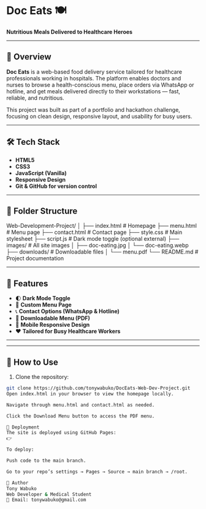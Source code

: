 # Doc Eats 🍽️

**Nutritious Meals Delivered to Healthcare Heroes**



---

## 📖 Overview

**Doc Eats** is a web-based food delivery service tailored for healthcare professionals working in hospitals. The platform enables doctors and nurses to browse a health-conscious menu, place orders via WhatsApp or hotline, and get meals delivered directly to their workstations — fast, reliable, and nutritious.

This project was built as part of a portfolio and hackathon challenge, focusing on clean design, responsive layout, and usability for busy users.

---

## 🛠️ Tech Stack

- **HTML5**
- **CSS3**
- **JavaScript (Vanilla)**
- **Responsive Design**
- **Git & GitHub for version control**

---

## 📁 Folder Structure

Web-Development-Project/
│
├── index.html # Homepage
├── menu.html # Menu page
├── contact.html # Contact page
├── style.css # Main stylesheet
├── script.js # Dark mode toggle (optional external)
├── images/ # All site images
│ ├── doc-eating.jpg
│ └── doc-eating.webp
├── downloads/ # Downloadable files
│ └── menu.pdf
└── README.md # Project documentation

---

## 🌟 Features

- 🌓 **Dark Mode Toggle**  
- 🍱 **Custom Menu Page**  
- 📞 **Contact Options (WhatsApp & Hotline)**  
- 📄 **Downloadable Menu (PDF)**  
- 📱 **Mobile Responsive Design**  
- ❤️ **Tailored for Busy Healthcare Workers**

---



---

## 🔧 How to Use

1. Clone the repository:

```bash
git clone https://github.com/tonywabuko/DocEats-Web-Dev-Project.git
Open index.html in your browser to view the homepage locally.

Navigate through menu.html and contact.html as needed.

Click the Download Menu button to access the PDF menu.

🚀 Deployment
The site is deployed using GitHub Pages:
👉 

To deploy:

Push code to the main branch.

Go to your repo’s settings → Pages → Source → main branch → /root.

👤 Author
Tony Wabuko
Web Developer & Medical Student
📧 Email: tonywabuko@gmail.com
